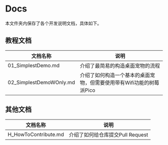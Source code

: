 # Docs
本文件夹内保存了各个开发说明文档，具体如下。

## 教程文档

| 文档名称                    | 说明                      |
|-------------------------|-------------------------|
| 01_SimplestDemo.md      | 介绍了最简易的构造桌面宠物的流程        |
| 02_SimplestDemoWOnly.md | 介绍了如何构造一个基本的桌面宠物，但需要使用带有Wifi功能的树莓派Pico |

## 其他文档
| 文档名称                 | 说明                     |
|----------------------|------------------------|
| H_HowToContribute.md | 介绍了如何给仓库提交Pull Request |